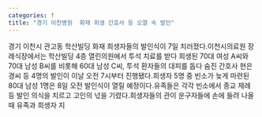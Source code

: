 ```yaml
---
categories: f
title: "경기 이천병원  화재 희생 간호사 등 오열 속 발인"
---
```

경기 이천시 관고동 학산빌딩 화재 희생자들의 발인식이 7일 치러졌다.이천시의료원 장례식장에서는 학산빌딩 4층 열린의원에서 투석 치료를 받다 희생된 70대 여성 A씨와 70대 남성 B씨를 비롯해 60대 남성 C씨, 투석 환자들의 대피를 돕다 숨진 간호사 현은경씨 등 4명의 발인이 이날 오전 7시부터 진행됐다.희생자 5명 중 빈소가 늦게 마련된 80대 남성 1명은 8일 오전 발인식이 열릴 예정이다.유족들은 각각 빈소에서 종교 제례 등 발인 의식을 치르고 고인의 넋을 기렸다.희생자들의 관이 운구자들에 손에 들려 나올 때 유족과 희생자 지